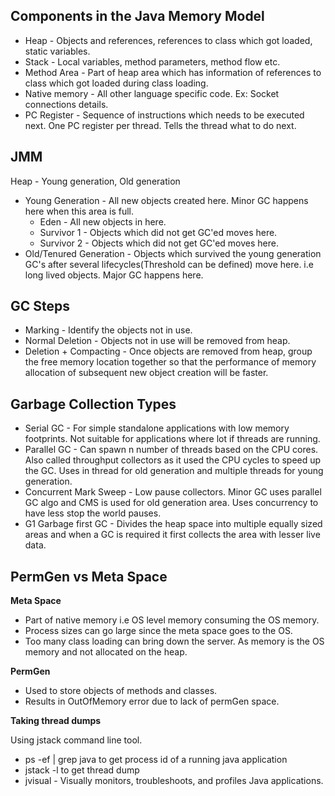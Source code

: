 ## Components in the Java Memory Model
* Heap - Objects and references, references to class which got loaded, static variables.
* Stack - Local variables, method parameters, method flow etc.
* Method Area - Part of heap area which has information of references to class which got loaded during class loading.
* Native memory - All other language specific code. Ex: Socket connections details.
* PC Register - Sequence of instructions which needs to be executed next. One PC register per thread. Tells the thread what to do next.

## JMM
Heap - Young generation, Old generation
* Young Generation - All new objects created here. Minor GC happens here when this area is full.
    * Eden - All new objects in here. 
    * Survivor 1 - Objects which did not get GC'ed moves here. 
    * Survivor 2 - Objects which did not get GC'ed moves here.
* Old/Tenured Generation - Objects which survived the young generation GC's after several lifecycles(Threshold can be defined) move here. i.e long lived objects. Major GC happens here. 

## GC Steps
* Marking - Identify the objects not in use.
* Normal Deletion - Objects not in use will be removed from heap.
* Deletion + Compacting - Once objects are removed from heap, group the free memory location together so that the performance of memory allocation of subsequent new object creation will be faster.

## Garbage Collection Types
* Serial GC - For simple standalone applications with low memory footprints. Not suitable for applications where lot if threads are running.
* Parallel GC - Can spawn n number of threads based on the CPU cores. Also called throughput collectors as it used the CPU cycles to speed up the GC. Uses in thread for old generation and multiple threads for young generation.
* Concurrent Mark Sweep - Low pause collectors. Minor GC uses parallel GC algo and CMS is used for old generation area. Uses concurrency to have less stop the world pauses.
* G1 Garbage first GC - Divides the heap space into multiple equally sized areas and when a GC is required it first collects the area with lesser live data.

## PermGen vs Meta Space
**Meta Space**
* Part of native memory i.e OS level memory consuming the OS memory.
* Process sizes can go large since the meta space goes to the OS.
* Too many class loading can bring down the server. As memory is the OS memory and not allocated on the heap.

**PermGen**
* Used to store objects of methods and classes.
* Results in OutOfMemory error due to lack of permGen space.

**Taking thread dumps**

Using jstack command line tool.

* ps -ef | grep java to get process id of a running java application
* jstack -l <pid> to get thread dump
* jvisual - Visually monitors, troubleshoots, and profiles Java applications.
